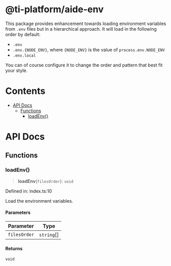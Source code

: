 # @ti-platform/aide-env

This package provides enhancement towards loading environment variables from `.env` files but in a hierarchical
approach. It will load in the following order by default:

* `.env`
* `.env.{NODE_ENV}`, where `{NODE_ENV}` is the value of `process.env.NODE_ENV`
* `.env.local`

You can of course configure it to change the order and pattern that best fit your style.

# Contents

* [API Docs](#api-docs)
  * [Functions](#functions)
    * [loadEnv()](#loadenv)

# API Docs

## Functions

### loadEnv()

> **loadEnv**(`filesOrder`): `void`

Defined in: index.ts:10

Load the environment variables.

#### Parameters

| Parameter    | Type        |
| ------------ | ----------- |
| `filesOrder` | `string`\[] |

#### Returns

`void`
